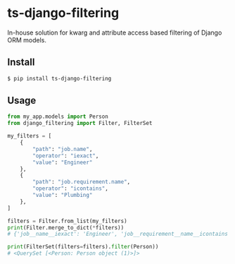 # ts-django-filtering

In-house solution for kwarg and attribute access based filtering 
of Django ORM models.

## Install

```sh
$ pip install ts-django-filtering
```

## Usage

```python
from my_app.models import Person
from django_filtering import Filter, FilterSet

my_filters = [
    {
        "path": "job.name",
        "operator": "iexact",
        "value": "Engineer"
    },
    {
        "path": "job.requirement.name",
        "operator": "icontains",
        "value": "Plumbing"
    },
]

filters = Filter.from_list(my_filters)
print(Filter.merge_to_dict(*filters))
# {'job__name__iexact': 'Engineer', 'job__requirement__name__icontains': 'Plumbing'}

print(FilterSet(filters=filters).filter(Person))
# <QuerySet [<Person: Person object (1)>]>
```
